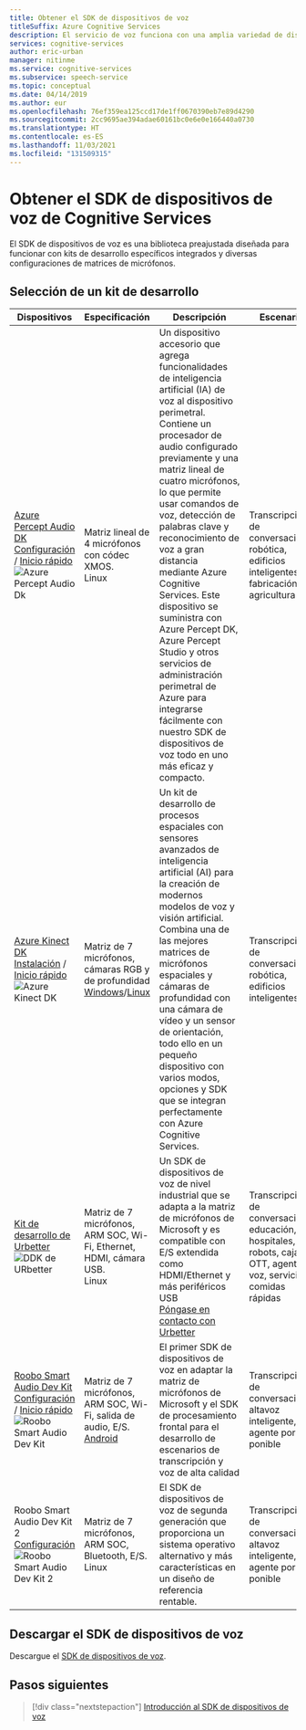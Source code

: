 ```yaml
---
title: Obtener el SDK de dispositivos de voz
titleSuffix: Azure Cognitive Services
description: El servicio de voz funciona con una amplia variedad de dispositivos y orígenes de audio. Ahora puede llevar las aplicaciones de voz al siguiente nivel con hardware y software coincidente. En este artículo aprenderá a acceder al SDK de dispositivos de voz para comenzar a desarrollar.
services: cognitive-services
author: eric-urban
manager: nitinme
ms.service: cognitive-services
ms.subservice: speech-service
ms.topic: conceptual
ms.date: 04/14/2019
ms.author: eur
ms.openlocfilehash: 76ef359ea125ccd17de1ff0670390eb7e89d4290
ms.sourcegitcommit: 2cc9695ae394adae60161bc0e6e0e166440a0730
ms.translationtype: HT
ms.contentlocale: es-ES
ms.lasthandoff: 11/03/2021
ms.locfileid: "131509315"
---
```

# <a name="get-the-cognitive-services-speech-devices-sdk"></a>Obtener el SDK de dispositivos de voz de Cognitive Services

El SDK de dispositivos de voz es una biblioteca preajustada diseñada para funcionar con kits de desarrollo específicos integrados y diversas configuraciones de matrices de micrófonos.

## <a name="choose-a-development-kit"></a>Selección de un kit de desarrollo

|Dispositivos|Especificación|Descripción|Escenarios|
|--|--|--|--|
|[Azure Percept Audio DK](../../azure-percept/overview-azure-percept-audio.md)<br>[Configuración](../../azure-percept/quickstart-percept-dk-unboxing.md) / [Inicio rápido](../../azure-percept/quickstart-percept-audio-setup.md)![Azure Percept Audio Dk](./media/speech-devices-sdk/azure-percept-audio.png)|Matriz lineal de 4 micrófonos con códec XMOS. <br> Linux| Un dispositivo accesorio que agrega funcionalidades de inteligencia artificial (IA) de voz al dispositivo perimetral. Contiene un procesador de audio configurado previamente y una matriz lineal de cuatro micrófonos, lo que permite usar comandos de voz, detección de palabras clave y reconocimiento de voz a gran distancia mediante Azure Cognitive Services. Este dispositivo se suministra con Azure Percept DK, Azure Percept Studio y otros servicios de administración perimetral de Azure para integrarse fácilmente con nuestro SDK de dispositivos de voz todo en uno más eficaz y compacto.|Transcripción de conversaciones, robótica, edificios inteligentes, fabricación, agricultura|
|[Azure Kinect DK](https://azure.microsoft.com/services/kinect-dk/)<br>[Instalación](../../kinect-dk/set-up-azure-kinect-dk.md) / [Inicio rápido](./speech-devices-sdk-quickstart.md?pivots=platform-windows%253fpivots%253dplatform-windows)![Azure Kinect DK](media/speech-devices-sdk/device-azure-kinect-dk.jpg)|Matriz de 7 micrófonos, cámaras RGB y de profundidad <br>[Windows](./speech-devices-sdk-quickstart.md?pivots=platform-windows%253fpivots%253dplatform-windows)/[Linux](./speech-devices-sdk-quickstart.md?pivots=platform-linux%253fpivots%253dplatform-linux)|Un kit de desarrollo de procesos espaciales con sensores avanzados de inteligencia artificial (AI) para la creación de modernos modelos de voz y visión artificial. Combina una de las mejores matrices de micrófonos espaciales y cámaras de profundidad con una cámara de vídeo y un sensor de orientación, todo ello en un pequeño dispositivo con varios modos, opciones y SDK que se integran perfectamente con Azure Cognitive Services.|Transcripción de conversaciones, robótica, edificios inteligentes|
|[Kit de desarrollo de Urbetter](http://www.urbetter.com/products_56/278.html)![DDK de URbetter](media/speech-devices-sdk/device-urbetter.jpg)|Matriz de 7 micrófonos, ARM SOC, Wi-Fi, Ethernet, HDMI, cámara USB. <br>Linux|Un SDK de dispositivos de voz de nivel industrial que se adapta a la matriz de micrófonos de Microsoft y es compatible con E/S extendida como HDMI/Ethernet y más periféricos USB <br> [Póngase en contacto con Urbetter](http://www.urbetter.com/products_56/278.html)|Transcripción de conversaciones, educación, hospitales, robots, caja OTT, agente por voz, servicio de comidas rápidas|
|[Roobo Smart Audio Dev Kit](http://ddk.roobo.com)<br>[Configuración](speech-devices-sdk-roobo-v1.md) / [Inicio rápido](./speech-devices-sdk-quickstart.md?pivots=platform-android%253fpivots%253dplatform-android)![Roobo Smart Audio Dev Kit](media/speech-devices-sdk/device-roobo-v1.jpg)|Matriz de 7 micrófonos, ARM SOC, Wi-Fi, salida de audio, E/S. <br>[Android](./speech-devices-sdk-quickstart.md?pivots=platform-android%253fpivots%253dplatform-android)|El primer SDK de dispositivos de voz en adaptar la matriz de micrófonos de Microsoft y el SDK de procesamiento frontal para el desarrollo de escenarios de transcripción y voz de alta calidad|Transcripción de conversaciones, altavoz inteligente, agente por voz, ponible|
|Roobo Smart Audio Dev Kit 2<br>[Configuración](speech-devices-sdk-roobo-v2.md)<br>![Roobo Smart Audio Dev Kit 2](media/speech-devices-sdk/device-roobo-v2.jpg)|Matriz de 7 micrófonos, ARM SOC, Bluetooth, E/S. <br>Linux|El SDK de dispositivos de voz de segunda generación que proporciona un sistema operativo alternativo y más características en un diseño de referencia rentable.|Transcripción de conversaciones, altavoz inteligente, agente por voz, ponible|


## <a name="download-the-speech-devices-sdk"></a>Descargar el SDK de dispositivos de voz

Descargue el [SDK de dispositivos de voz](./speech-devices-sdk.md).

## <a name="next-steps"></a>Pasos siguientes

> [!div class="nextstepaction"]
> [Introducción al SDK de dispositivos de voz](./speech-devices-sdk-quickstart.md?pivots=platform-android)
